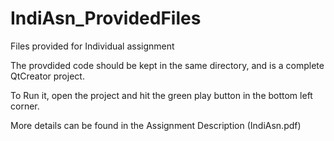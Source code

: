 IndiAsn_ProvidedFiles
=====================

Files provided for Individual assignment


The provdided code should be kept in the same directory, and is a complete QtCreator project.

To Run it, open the project and hit the green play button in the bottom left corner.

More details can be found in the Assignment Description (IndiAsn.pdf)
